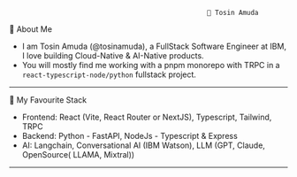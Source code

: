                                                       👋 Tosin Amuda 
                 
💬 About Me

- I am Tosin Amuda (@tosinamuda), a FullStack Software Engineer at IBM, I love building Cloud-Native & AI-Native products. 
- You will mostly find me working with a pnpm monorepo with TRPC in a `react-typescript-node/python` fullstack project.

 -------------------------------------------------------------------------------------------------------------------------------------------------------------------

👯 My Favourite Stack
- Frontend: React (Vite, React Router or NextJS), Typescript, Tailwind, TRPC
- Backend: Python - FastAPI, NodeJs - Typescript & Express
- AI: Langchain, Conversational AI (IBM Watson), LLM (GPT, Claude, OpenSource( LLAMA, Mixtral))
 -------------------------------------------------------------------------------------------------------------------------------------------------------------------

